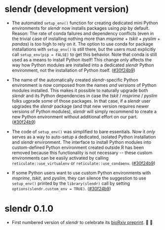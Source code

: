# slendr (development version)

* The automated `setup_env()` function for creating dedicated mini Python environments for _slendr_ now installs packages using _pip_ by default. Reason: The rate of conda failures and dependency conflicts (even in the trivial case of installing nothing more than _msprime_ + _tskit_ + _pyslim_ + _pandas_) is too high to rely on it. The option to use conda for package installations with `setup_env()` is still there, but the users must explicitly call `setup_env(pip = FALSE)` to get this behavior. Note that conda is still used as a means to install Python itself! This change only affects the way how Python modules are installed into a dedicated _slendr_ Python environment, not the installation of Python itself. ([#30f24b9](https://github.com/bodkan/slendr/commit/81be1a7))

* The name of the automatically created _slendr_-specific Python environment is now composed from the names _and versions_ of Python modules installed. This makes it possible to naturally upgrade both _slendr_ and its Python dependencies in case the _tskit_ / _msprime_ / _pyslim_ folks ugprade some of those packages. In that case, if a _slendr_ user upgrades the _slendr_ package (and that new version requires newer versions of Python modules), _slendr_ will simply recommend to create a new Python environment without additional effort on our part. ([#30f24b9](https://github.com/bodkan/slendr/commit/81be1a7))

* The code of `setup_env()` was simplified to bare essentials. Now it _only_ serves as a way to auto-setup a dedicated, isolated Python installation and _slendr_ environment. The interface to install Python modules into custom-defined Python environment created outside R has been removed because this functionality is not necessary -- these custom environments can be easily activated by calling `reticulate::use_virtualenv` or `reticulate::use_condaenv`. ([#30f24b9](https://github.com/bodkan/slendr/commit/30f24b9))

* If some Python users want to use custom Python environments with _msprime_, _tskit_, and _pyslim_, they can silence the suggestion to use `setup_env()` printed by the `library(slendr)` call by setting `options(slendr.custom_env = TRUE)`. ([#30f24b9](https://github.com/bodkan/slendr/commit/30f24b9))

# slendr 0.1.0

* First numbered version of _slendr_ to celebrate its [bioRxiv preprint](https://www.biorxiv.org/content/10.1101/2022.03.20.485041v1). 🥳 🎉
